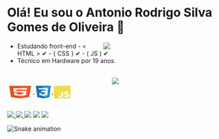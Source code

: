 # Olá! Eu sou o Antonio Rodrigo Silva Gomes de Oliveira 👋 <br>
<img align="right" width="280" src="https://i2.wp.com/allhtaccess.info/wp-content/uploads/2018/03/programming.gif?fit=1281%2C716&ssl=1" />



- Estudando front-end  -  < HTML > ✔ - { CSS } ✔ - ( JS ) ✔
- Técnico em Hardware por 19 anos.
<br>
  <div align="center">
  <a href="https://github.com/arsgoliveira">
  <img height="180em" src="https://github-readme-stats.vercel.app/api?username=arsgoliveira&show_icons=true&theme=dark&include_all_commits=true&count_private=true"/>
    </div>
    <div style="display: inline_block">
  <img align="center" alt="arsgoliveira-HTML" height="30" width="60" src="https://raw.githubusercontent.com/devicons/devicon/master/icons/html5/html5-original.svg">
  <img align="center" alt="arsgoliveira-CSS" height="30" width="40" src="https://raw.githubusercontent.com/devicons/devicon/master/icons/css3/css3-original.svg">
  <img align="center" alt="arsgoliveira-Js" height="30" width="40" src="https://raw.githubusercontent.com/devicons/devicon/master/icons/javascript/javascript-plain.svg">
</div>
  
  ##
  
  <div> 
    <a href="https://www.instagram.com/arsgoliveira/" target="_blank"><img src="https://img.shields.io/badge/Instagram-E4405F?style=for-the-badge&logo=instagram&logoColor=white"_blank">
 <a href="https://app.slack.com/client/T0241FHP31T/C024H6HNV2M" target="_blank"><img src="https://img.shields.io/badge/Slack-4A154B?style=for-the-badge&logo=slack&logoColor=white" target="_blank">
 <a href="https://discord.gg/#8265" target="_blank"><img src="https://img.shields.io/badge/Discord-7289DA?style=for-the-badge&logo=discord&logoColor=white" target="_blank"></a> 
  <a href = "mailto:argoliveira80@gmail.com"><img src="https://img.shields.io/badge/-Gmail-%23333?style=for-the-badge&logo=gmail&logoColor=white" target="_blank"></a>
  <a href="https://www.linkedin.com/in/antonio-rodrigo-silva-gomes-de-oliveira-ab607a309/" target="_blank"><img src="https://img.shields.io/badge/-LinkedIn-%230077B5?style=for-the-badge&logo=linkedin&logoColor=white" target="_blank"></a> 
 
  ![Snake animation](https://github.com/arsgoliveira/README.md/blob/output/github-contribution-grid-snake.svg)
 
</div>
